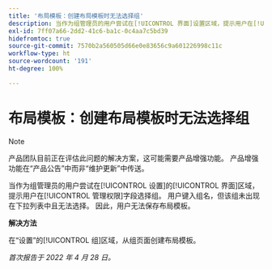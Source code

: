 ```yaml
---
title: '布局模板：创建布局模板时无法选择组'
description: 当作为组管理员的用户尝试在[!UICONTROL 界面]设置区域，提示用户在[!UICONTROL 管理权限]字段选择组。用户键入组名，但该组未出现在下拉列表中且无法选择。 因此，用户无法保存布局模板。
exl-id: 7ff07a66-2dd2-41c6-ba1c-0c4aa7c5bd39
hidefromtoc: true
source-git-commit: 7570b2a560505d66e0e83656c9a601226998c11c
workflow-type: ht
source-wordcount: '191'
ht-degree: 100%

---
```


# 布局模板：创建布局模板时无法选择组

>[!NOTE]
>
>产品团队目前正在评估此问题的解决方案，这可能需要产品增强功能。 产品增强功能在“产品公告”中而非“维护更新”中传送。

当作为组管理员的用户尝试在[!UICONTROL 设置]的[!UICONTROL 界面]区域，提示用户在[!UICONTROL 管理权限]字段选择组。 用户键入组名，但该组未出现在下拉列表中且无法选择。 因此，用户无法保存布局模板。

**解决方法**

在“设置”的[!UICONTROL 组]区域，从组页面创建布局模板。

_首次报告于 2022 年 4 月 28 日。_
